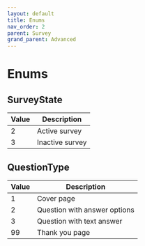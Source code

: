 ```yaml
---
layout: default
title: Enums
nav_order: 2
parent: Survey
grand_parent: Advanced
---
```


# Enums

## SurveyState

| Value             | Description                                                                  |
| ----------------- | ---------------------------------------------------------------------------- |
| 2                 | Active survey																   |
| 3                 | Inactive survey															   |

## QuestionType

| Value             | Description                                                                  |
| ----------------- | ---------------------------------------------------------------------------- |
| 1                 | Cover page																   |
| 2                 | Question with answer options												   |
| 3                 | Question with text answer													   |
| 99                | Thank you page															   |

